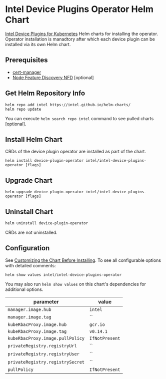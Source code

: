 # Intel Device Plugins Operator Helm Chart

[Intel Device Plugins for Kubernetes](https://github.com/intel/intel-device-plugins-for-kubernetes) Helm charts for installing the operator. Operator installation is manadtory after which each device plugin can be installed via its own Helm chart.
## Prerequisites
- [cert-manager](https://cert-manager.io/docs/installation/helm)
- [Node Feature Discovery NFD](https://kubernetes-sigs.github.io/node-feature-discovery/master/get-started/deployment-and-usage.html) [optional]

## Get Helm Repository Info
```
helm repo add intel https://intel.github.io/helm-charts/
helm repo update
```

You can execute `helm search repo intel` command to see pulled charts [optional].

## Install Helm Chart
CRDs of the device plugin operator are installed as part of the chart.

```
helm install device-plugin-operator intel/intel-device-plugins-operator [flags]
```

## Upgrade Chart
```
helm upgrade device-plugin-operator intel/intel-device-plugins-operator [flags]
```

## Uninstall Chart
```
helm uninstall device-plugin-operator
```
CRDs are not uninstalled.

## Configuration
See [Customizing the Chart Before Installing](https://helm.sh/docs/intro/using_helm/#customizing-the-chart-before-installing). To see all configurable options with detailed comments:

```console
helm show values intel/intel-device-plugins-operator
```

You may also run `helm show values` on this chart's dependencies for additional options.

|parameter| value |
|---------|-----------|
| `manager.image.hub` | `intel` |
| `manager.image.tag` | `` |
| `kubeRbacProxy.image.hub` | `gcr.io` |
| `kubeRbacProxy.image.tag` | `v0.14.1` |
| `kubeRbacProxy.image.pullPolicy` | `IfNotPresent` |
| `privateRegistry.registryUrl` | `` |
| `privateRegistry.registryUser` | `` |
| `privateRegistry.registrySecret` | `` |
| `pullPolicy` | `IfNotPresent` |